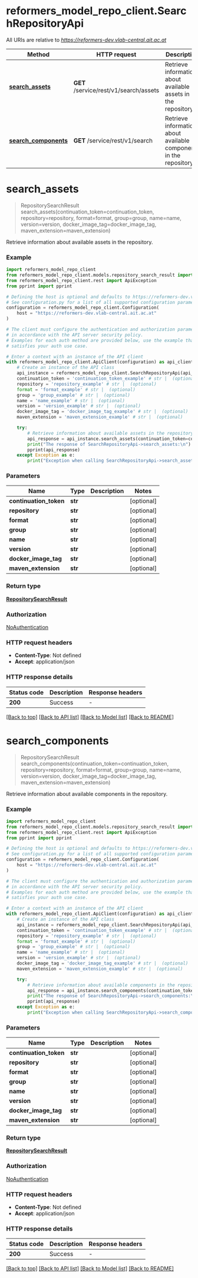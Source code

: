 # reformers_model_repo_client.SearchRepositoryApi

All URIs are relative to *https://reformers-dev.vlab-central.ait.ac.at*

Method | HTTP request | Description
------------- | ------------- | -------------
[**search_assets**](SearchRepositoryApi.md#search_assets) | **GET** /service/rest/v1/search/assets | Retrieve information about available assets in the repository.
[**search_components**](SearchRepositoryApi.md#search_components) | **GET** /service/rest/v1/search | Retrieve information about available components in the repository.


# **search_assets**
> RepositorySearchResult search_assets(continuation_token=continuation_token, repository=repository, format=format, group=group, name=name, version=version, docker_image_tag=docker_image_tag, maven_extension=maven_extension)

Retrieve information about available assets in the repository.

### Example


```python
import reformers_model_repo_client
from reformers_model_repo_client.models.repository_search_result import RepositorySearchResult
from reformers_model_repo_client.rest import ApiException
from pprint import pprint

# Defining the host is optional and defaults to https://reformers-dev.vlab-central.ait.ac.at
# See configuration.py for a list of all supported configuration parameters.
configuration = reformers_model_repo_client.Configuration(
    host = "https://reformers-dev.vlab-central.ait.ac.at"
)

# The client must configure the authentication and authorization parameters
# in accordance with the API server security policy.
# Examples for each auth method are provided below, use the example that
# satisfies your auth use case.

# Enter a context with an instance of the API client
with reformers_model_repo_client.ApiClient(configuration) as api_client:
    # Create an instance of the API class
    api_instance = reformers_model_repo_client.SearchRepositoryApi(api_client)
    continuation_token = 'continuation_token_example' # str |  (optional)
    repository = 'repository_example' # str |  (optional)
    format = 'format_example' # str |  (optional)
    group = 'group_example' # str |  (optional)
    name = 'name_example' # str |  (optional)
    version = 'version_example' # str |  (optional)
    docker_image_tag = 'docker_image_tag_example' # str |  (optional)
    maven_extension = 'maven_extension_example' # str |  (optional)

    try:
        # Retrieve information about available assets in the repository.
        api_response = api_instance.search_assets(continuation_token=continuation_token, repository=repository, format=format, group=group, name=name, version=version, docker_image_tag=docker_image_tag, maven_extension=maven_extension)
        print("The response of SearchRepositoryApi->search_assets:\n")
        pprint(api_response)
    except Exception as e:
        print("Exception when calling SearchRepositoryApi->search_assets: %s\n" % e)
```



### Parameters


Name | Type | Description  | Notes
------------- | ------------- | ------------- | -------------
 **continuation_token** | **str**|  | [optional] 
 **repository** | **str**|  | [optional] 
 **format** | **str**|  | [optional] 
 **group** | **str**|  | [optional] 
 **name** | **str**|  | [optional] 
 **version** | **str**|  | [optional] 
 **docker_image_tag** | **str**|  | [optional] 
 **maven_extension** | **str**|  | [optional] 

### Return type

[**RepositorySearchResult**](RepositorySearchResult.md)

### Authorization

[NoAuthentication](../README.md#NoAuthentication)

### HTTP request headers

 - **Content-Type**: Not defined
 - **Accept**: application/json

### HTTP response details

| Status code | Description | Response headers |
|-------------|-------------|------------------|
**200** | Success |  -  |

[[Back to top]](#) [[Back to API list]](../README.md#documentation-for-api-endpoints) [[Back to Model list]](../README.md#documentation-for-models) [[Back to README]](../README.md)

# **search_components**
> RepositorySearchResult search_components(continuation_token=continuation_token, repository=repository, format=format, group=group, name=name, version=version, docker_image_tag=docker_image_tag, maven_extension=maven_extension)

Retrieve information about available components in the repository.

### Example


```python
import reformers_model_repo_client
from reformers_model_repo_client.models.repository_search_result import RepositorySearchResult
from reformers_model_repo_client.rest import ApiException
from pprint import pprint

# Defining the host is optional and defaults to https://reformers-dev.vlab-central.ait.ac.at
# See configuration.py for a list of all supported configuration parameters.
configuration = reformers_model_repo_client.Configuration(
    host = "https://reformers-dev.vlab-central.ait.ac.at"
)

# The client must configure the authentication and authorization parameters
# in accordance with the API server security policy.
# Examples for each auth method are provided below, use the example that
# satisfies your auth use case.

# Enter a context with an instance of the API client
with reformers_model_repo_client.ApiClient(configuration) as api_client:
    # Create an instance of the API class
    api_instance = reformers_model_repo_client.SearchRepositoryApi(api_client)
    continuation_token = 'continuation_token_example' # str |  (optional)
    repository = 'repository_example' # str |  (optional)
    format = 'format_example' # str |  (optional)
    group = 'group_example' # str |  (optional)
    name = 'name_example' # str |  (optional)
    version = 'version_example' # str |  (optional)
    docker_image_tag = 'docker_image_tag_example' # str |  (optional)
    maven_extension = 'maven_extension_example' # str |  (optional)

    try:
        # Retrieve information about available components in the repository.
        api_response = api_instance.search_components(continuation_token=continuation_token, repository=repository, format=format, group=group, name=name, version=version, docker_image_tag=docker_image_tag, maven_extension=maven_extension)
        print("The response of SearchRepositoryApi->search_components:\n")
        pprint(api_response)
    except Exception as e:
        print("Exception when calling SearchRepositoryApi->search_components: %s\n" % e)
```



### Parameters


Name | Type | Description  | Notes
------------- | ------------- | ------------- | -------------
 **continuation_token** | **str**|  | [optional] 
 **repository** | **str**|  | [optional] 
 **format** | **str**|  | [optional] 
 **group** | **str**|  | [optional] 
 **name** | **str**|  | [optional] 
 **version** | **str**|  | [optional] 
 **docker_image_tag** | **str**|  | [optional] 
 **maven_extension** | **str**|  | [optional] 

### Return type

[**RepositorySearchResult**](RepositorySearchResult.md)

### Authorization

[NoAuthentication](../README.md#NoAuthentication)

### HTTP request headers

 - **Content-Type**: Not defined
 - **Accept**: application/json

### HTTP response details

| Status code | Description | Response headers |
|-------------|-------------|------------------|
**200** | Success |  -  |

[[Back to top]](#) [[Back to API list]](../README.md#documentation-for-api-endpoints) [[Back to Model list]](../README.md#documentation-for-models) [[Back to README]](../README.md)

